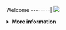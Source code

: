 Welcome
--------|
![](https://media.tenor.com/iVCiM9W7cvYAAAAd/welcome.gif)

<details>
  <summary><b>More information</b></summary>
  
#### ★ Social Accounts ★
<a href="https://www.facebook.com/Denventa.Xayonara.Team.UnlimitedARMY"><img src="https://raw.githubusercontent.com/Dumai-991/Dumai-991/main/Image/images.png" alt="alt text" width="75" height="75"></a>  
# ✭ EMPERROR-FACEBOOK 
### Emperror Multi Brute Force Facebook
  
### • - Made With [ Alvino Adijaya (Al-Vino) ]
### • - Updated By : BrayennnXD

  
### ⇨  Fitur Login
```
[✯] Login Cookies   
```
### ⇨  Install Script Di Termux
```python
termux-setup-storage
termux-change-repo
pkg update && pkg upgrade
```

```python
termux-change-repo
rm -rf $HOME/Emperror
pkg update && pkg upgrade -y
pkg install python git -y
pkg install python-pip
git clone https://github.com/Itsmeafriliyan/Emperror
cd Emperror
git pull
pip3 install -r requirements.txt
```

* **Untuk Jalankan Script Bisa DiKetik :(To run the script, you can type:)**
* ```python run.cpp```

* **Untuk Stop Script Tekan : (To Stop Script Press :)**
* ```CTRL + Z```

** JANGAN LUPA KASIH BINTANG **

** DON'T FORGET TO GIVE STARS **
</details>
